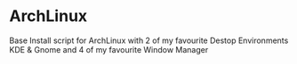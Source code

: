 # ArchLinux

Base Install script for ArchLinux with 2 of my favourite Destop Environments KDE & Gnome and 4 of my favourite Window Manager
